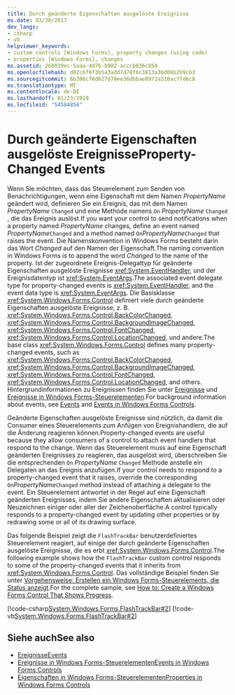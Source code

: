 ```yaml
---
title: Durch geänderte Eigenschaften ausgelöste Ereignisse
ms.date: 03/30/2017
dev_langs:
- csharp
- vb
helpviewer_keywords:
- custom controls [Windows Forms], property changes (using code)
- properties [Windows Forms], changes
ms.assetid: 268039ec-5aaa-4d76-b902-acccb036c850
ms.openlocfilehash: d02c6f6f3b5a3add7d78f6c3813a36d08b2b9cb3
ms.sourcegitcommit: 6b308cf6d627d78ee36dbbae8972a310ac7fd6c8
ms.translationtype: MT
ms.contentlocale: de-DE
ms.lasthandoff: 01/23/2019
ms.locfileid: "54584856"
---
```

# <a name="property-changed-events"></a><span data-ttu-id="7b9d8-102">Durch geänderte Eigenschaften ausgelöste Ereignisse</span><span class="sxs-lookup"><span data-stu-id="7b9d8-102">Property-Changed Events</span></span>
<span data-ttu-id="7b9d8-103">Wenn Sie möchten, dass das Steuerelement zum Senden von Benachrichtigungen, wenn eine Eigenschaft mit dem Namen *PropertyName* geändert wird, definieren Sie ein Ereignis, das mit dem Namen *PropertyName* `Changed` und eine Methode namens `On` *PropertyName* `Changed` , die das Ereignis auslöst.</span><span class="sxs-lookup"><span data-stu-id="7b9d8-103">If you want your control to send notifications when a property named *PropertyName* changes, define an event named *PropertyName*`Changed` and a method named `On`*PropertyName*`Changed` that raises the event.</span></span> <span data-ttu-id="7b9d8-104">Die Namenskonvention in Windows Forms besteht darin das Wort *Changed* auf den Namen der Eigenschaft.</span><span class="sxs-lookup"><span data-stu-id="7b9d8-104">The naming convention in Windows Forms is to append the word *Changed* to the name of the property.</span></span> <span data-ttu-id="7b9d8-105">Ist der zugeordnete Ereignis-Delegattyp für geänderte Eigenschaften ausgelöste Ereignisse <xref:System.EventHandler>, und der Ereignisdatentyp ist <xref:System.EventArgs>.</span><span class="sxs-lookup"><span data-stu-id="7b9d8-105">The associated event delegate type for property-changed events is <xref:System.EventHandler>, and the event data type is <xref:System.EventArgs>.</span></span> <span data-ttu-id="7b9d8-106">Die Basisklasse <xref:System.Windows.Forms.Control> definiert viele durch geänderte Eigenschaften ausgelöste Ereignisse, z. B. <xref:System.Windows.Forms.Control.BackColorChanged>, <xref:System.Windows.Forms.Control.BackgroundImageChanged>, <xref:System.Windows.Forms.Control.FontChanged>, <xref:System.Windows.Forms.Control.LocationChanged>, und andere.</span><span class="sxs-lookup"><span data-stu-id="7b9d8-106">The base class <xref:System.Windows.Forms.Control> defines many property-changed events, such as <xref:System.Windows.Forms.Control.BackColorChanged>, <xref:System.Windows.Forms.Control.BackgroundImageChanged>, <xref:System.Windows.Forms.Control.FontChanged>, <xref:System.Windows.Forms.Control.LocationChanged>, and others.</span></span> <span data-ttu-id="7b9d8-107">Hintergrundinformationen zu Ereignissen finden Sie unter [Ereignisse](../../../../docs/standard/events/index.md) und [Ereignisse in Windows Forms-Steuerelementen](../../../../docs/framework/winforms/controls/events-in-windows-forms-controls.md).</span><span class="sxs-lookup"><span data-stu-id="7b9d8-107">For background information about events, see [Events](../../../../docs/standard/events/index.md) and [Events in Windows Forms Controls](../../../../docs/framework/winforms/controls/events-in-windows-forms-controls.md).</span></span>  
  
 <span data-ttu-id="7b9d8-108">Geänderte Eigenschaften ausgelöste Ereignisse sind nützlich, da damit die Consumer eines Steuerelements zum Anfügen von Ereignishandlern, die auf die Änderung reagieren können.</span><span class="sxs-lookup"><span data-stu-id="7b9d8-108">Property-changed events are useful because they allow consumers of a control to attach event handlers that respond to the change.</span></span> <span data-ttu-id="7b9d8-109">Wenn das Steuerelement muss auf eine Eigenschaft geänderten Ereignisses zu reagieren, das ausgelöst wird, überschreiben Sie die entsprechenden `On` *PropertyName* `Changed` Methode anstelle ein Delegaten an das Ereignis anzufügen.</span><span class="sxs-lookup"><span data-stu-id="7b9d8-109">If your control needs to respond to a property-changed event that it raises, override the corresponding `On`*PropertyName*`Changed` method instead of attaching a delegate to the event.</span></span> <span data-ttu-id="7b9d8-110">Ein Steuerelement antwortet in der Regel auf eine Eigenschaft geänderten Ereignisses, indem Sie andere Eigenschaften aktualisieren oder Neuzeichnen einiger oder aller der Zeichenoberfläche.</span><span class="sxs-lookup"><span data-stu-id="7b9d8-110">A control typically responds to a property-changed event by updating other properties or by redrawing some or all of its drawing surface.</span></span>  
  
 <span data-ttu-id="7b9d8-111">Das folgende Beispiel zeigt die `FlashTrackBar` benutzerdefiniertes Steuerelement reagiert, auf einige der durch geänderte Eigenschaften ausgelöste Ereignisse, die es erbt <xref:System.Windows.Forms.Control>.</span><span class="sxs-lookup"><span data-stu-id="7b9d8-111">The following example shows how the `FlashTrackBar` custom control responds to some of the property-changed events that it inherits from <xref:System.Windows.Forms.Control>.</span></span> <span data-ttu-id="7b9d8-112">Das vollständige Beispiel finden Sie unter [Vorgehensweise: Erstellen ein Windows Forms-Steuerelements, die Status anzeigt](../../../../docs/framework/winforms/controls/how-to-create-a-windows-forms-control-that-shows-progress.md).</span><span class="sxs-lookup"><span data-stu-id="7b9d8-112">For the complete sample, see [How to: Create a Windows Forms Control That Shows Progress](../../../../docs/framework/winforms/controls/how-to-create-a-windows-forms-control-that-shows-progress.md).</span></span>  
  
 [!code-csharp[System.Windows.Forms.FlashTrackBar#2](../../../../samples/snippets/csharp/VS_Snippets_Winforms/System.Windows.Forms.FlashTrackBar/CS/FlashTrackBar.cs#2)]
 [!code-vb[System.Windows.Forms.FlashTrackBar#2](../../../../samples/snippets/visualbasic/VS_Snippets_Winforms/System.Windows.Forms.FlashTrackBar/VB/FlashTrackBar.vb#2)]  
  
## <a name="see-also"></a><span data-ttu-id="7b9d8-113">Siehe auch</span><span class="sxs-lookup"><span data-stu-id="7b9d8-113">See also</span></span>
- [<span data-ttu-id="7b9d8-114">Ereignisse</span><span class="sxs-lookup"><span data-stu-id="7b9d8-114">Events</span></span>](../../../../docs/standard/events/index.md)
- [<span data-ttu-id="7b9d8-115">Ereignisse in Windows Forms-Steuerelementen</span><span class="sxs-lookup"><span data-stu-id="7b9d8-115">Events in Windows Forms Controls</span></span>](../../../../docs/framework/winforms/controls/events-in-windows-forms-controls.md)
- [<span data-ttu-id="7b9d8-116">Eigenschaften in Windows Forms-Steuerelementen</span><span class="sxs-lookup"><span data-stu-id="7b9d8-116">Properties in Windows Forms Controls</span></span>](../../../../docs/framework/winforms/controls/properties-in-windows-forms-controls.md)
